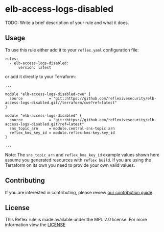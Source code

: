 # elb-access-logs-disabled

TODO: Write a brief description of your rule and what it does.

## Usage

To use this rule either add it to your `reflex.yaml` configuration file:

```
rules:
  - elb-access-logs-disabled:
      version: latest
```

or add it directly to your Terraform:

```
...

module "elb-access-logs-disabled-cwe" {
  source            = "git::https://github.com/reflexivesecurity/elb-access-logs-disabled.git//terraform/cwe?ref=latest"
}

module "elb-access-logs-disabled" {
  source            = "git::https://github.com/reflexivesecurity/elb-access-logs-disabled.git?ref=latest"
  sns_topic_arn     = module.central-sns-topic.arn
  reflex_kms_key_id = module.reflex-kms-key.key_id
}

...
```

Note: The `sns_topic_arn` and `reflex_kms_key_id` example values shown here assume you generated resources with `reflex build`. If you are using the Terraform on its own you need to provide your own valid values.

## Contributing
If you are interested in contributing, please review [our contribution guide](https://docs.reflexivesecurity.com/about/contributing.html).

## License
This Reflex rule is made available under the MPL 2.0 license. For more information view
the [LICENSE](https://github.com/reflexivesecurity/elb-access-logs-disabled/blob/master/LICENSE)
